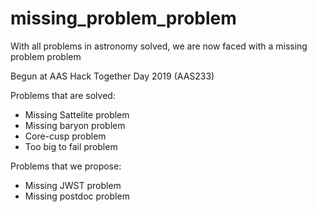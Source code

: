 # missing_problem_problem
With all problems in astronomy solved, we are now faced with a missing problem problem

Begun at AAS Hack Together Day 2019 (AAS233)

Problems that are solved:
* Missing Sattelite problem
* Missing baryon problem
* Core-cusp problem
* Too big to fail problem

Problems that we propose:
* Missing JWST problem
* Missing postdoc problem
